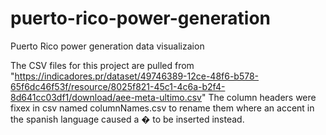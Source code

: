 # puerto-rico-power-generation
Puerto Rico power generation data visualizaion

The CSV files for this project are pulled from "https://indicadores.pr/dataset/49746389-12ce-48f6-b578-65f6dc46f53f/resource/8025f821-45c1-4c6a-b2f4-8d641cc03df1/download/aee-meta-ultimo.csv"
The column headers were fixex in csv named columnNames.csv to rename them where an accent in the spanish language caused a � to be inserted instead.

